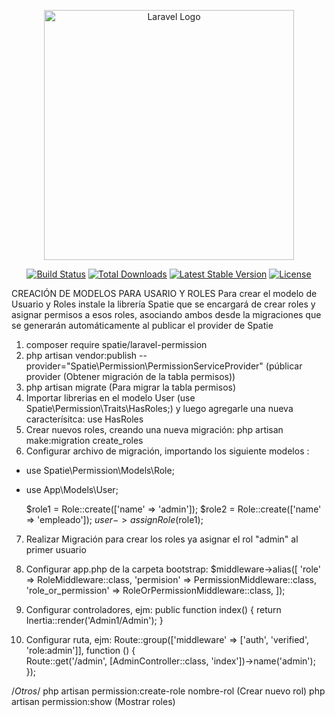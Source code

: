 <p align="center"><a href="https://laravel.com" target="_blank"><img src="https://raw.githubusercontent.com/laravel/art/master/logo-lockup/5%20SVG/2%20CMYK/1%20Full%20Color/laravel-logolockup-cmyk-red.svg" width="400" alt="Laravel Logo"></a></p>

<p align="center">
<a href="https://github.com/laravel/framework/actions"><img src="https://github.com/laravel/framework/workflows/tests/badge.svg" alt="Build Status"></a>
<a href="https://packagist.org/packages/laravel/framework"><img src="https://img.shields.io/packagist/dt/laravel/framework" alt="Total Downloads"></a>
<a href="https://packagist.org/packages/laravel/framework"><img src="https://img.shields.io/packagist/v/laravel/framework" alt="Latest Stable Version"></a>
<a href="https://packagist.org/packages/laravel/framework"><img src="https://img.shields.io/packagist/l/laravel/framework" alt="License"></a>
</p>


CREACIÓN DE MODELOS PARA USARIO Y ROLES
Para crear el modelo de Usuario y Roles instale la librería Spatie que se encargará de crear roles y asignar permisos a esos roles, asociando ambos desde la migraciones que se generarán automáticamente al publicar el provider de Spatie

1. composer require spatie/laravel-permission
2. php artisan vendor:publish --provider="Spatie\Permission\PermissionServiceProvider" (públicar provider (Obtener migración de la tabla permisos)) 
3. php artisan migrate (Para migrar la tabla permisos) 
4. Importar librerias en el modelo User (use Spatie\Permission\Traits\HasRoles;) y luego agregarle una nueva caracterísitca: use HasRoles
5. Crear nuevos roles, creando una nueva migración: php artisan make:migration create_roles 
6. Configurar archivo de migración, importando los siguiente modelos :
- use Spatie\Permission\Models\Role;
- use App\Models\User;

    $role1 = Role::create(['name' => 'admin']);
    $role2 = Role::create(['name' => 'empleado']);
    $user -> assignRole($role1);
7. Realizar Migración para crear los roles ya asignar el rol "admin" al primer usuario

8. Configurar app.php de la carpeta bootstrap:
$middleware->alias([
            'role' => RoleMiddleware::class,
            'permision' => PermissionMiddleware::class,
            'role_or_permission' => RoleOrPermissionMiddleware::class,
]);

9. Configurar controladores, ejm:
public function index()
    {
        return Inertia::render('Admin1/Admin');
    }

10. Configurar ruta, ejm:
Route::group(['middleware' => ['auth', 'verified', 'role:admin']], function () {  
    Route::get('/admin', [AdminController::class, 'index'])->name('admin');
});


/*Otros*/
php artisan permission:create-role nombre-rol (Crear nuevo rol)
php artisan permission:show (Mostrar roles)
    
